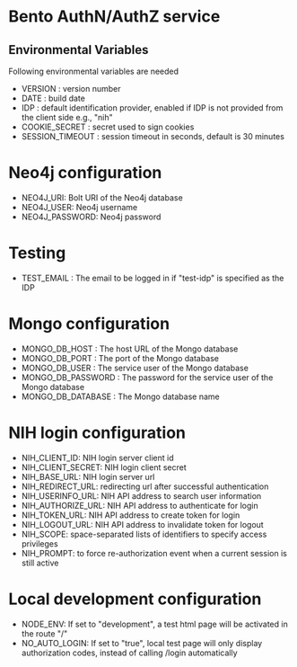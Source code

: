# Bento AuthN/AuthZ service

## Environmental Variables
Following environmental variables are needed

- VERSION : version number
- DATE : build date
- IDP : default identification provider, enabled if IDP is not provided from the client side e.g., "nih" 
- COOKIE_SECRET : secret used to sign cookies
- SESSION_TIMEOUT : session timeout in seconds, default is 30 minutes

# Neo4j configuration
- NEO4J_URI: Bolt URI of the Neo4j database
- NEO4J_USER: Neo4j username
- NEO4J_PASSWORD: Neo4j password
 
# Testing
- TEST_EMAIL : The email to be logged in if "test-idp" is specified as the IDP
 
# Mongo configuration
- MONGO_DB_HOST : The host URL of the Mongo database
- MONGO_DB_PORT : The port of the Mongo database
- MONGO_DB_USER : The service user of the Mongo database
- MONGO_DB_PASSWORD : The password for the service user of the Mongo database
- MONGO_DB_DATABASE : The Mongo database name
 
# NIH login configuration
- NIH_CLIENT_ID: NIH login server client id
- NIH_CLIENT_SECRET: NIH login client secret
- NIH_BASE_URL: NIH login server url
- NIH_REDIRECT_URL: redirecting url after successful authentication
- NIH_USERINFO_URL: NIH API address to search user information
- NIH_AUTHORIZE_URL: NIH API address to authenticate for login
- NIH_TOKEN_URL: NIH API address to create token for login
- NIH_LOGOUT_URL: NIH API address to invalidate token for logout
- NIH_SCOPE: space-separated lists of identifiers to specify access privileges
- NIH_PROMPT: to force re-authorization event when a current session is still active

# Local development configuration
- NODE_ENV: If set to "development", a test html page will be activated in the route "/"
- NO_AUTO_LOGIN: If set to "true", local test page will only display authorization codes, instead of calling /login automatically